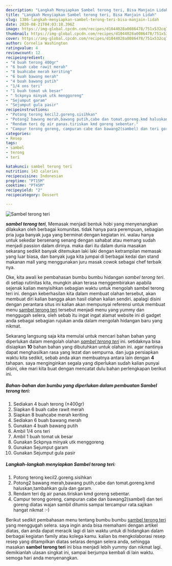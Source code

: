 ```yaml
---
description: "Langkah Menyiapkan Sambel terong teri, Bisa Manjain Lidah"
title: "Langkah Menyiapkan Sambel terong teri, Bisa Manjain Lidah"
slug: 1386-langkah-menyiapkan-sambel-terong-teri-bisa-manjain-lidah
date: 2020-08-21T04:03:18.396Z
image: https://img-global.cpcdn.com/recipes/d1044028a0086478/751x532cq70/sambel-terong-teri-foto-resep-utama.jpg
thumbnail: https://img-global.cpcdn.com/recipes/d1044028a0086478/751x532cq70/sambel-terong-teri-foto-resep-utama.jpg
cover: https://img-global.cpcdn.com/recipes/d1044028a0086478/751x532cq70/sambel-terong-teri-foto-resep-utama.jpg
author: Cornelia Washington
ratingvalue: 4
reviewcount: 12
recipeingredient:
- "4 buah terong 400gr"
- "6 buah cabe rawit merah"
- "8 buahcabe merah keriting"
- "6 buah bawang merah"
- "4 buah bawang putih"
- "1/4 ons teri"
- "1 buah tomat uk besar"
- " Sckpnya minyak utk menggoreng"
- "Sejumput garam"
- "Sejumput gula pasir"
recipeinstructions:
- "Potong terong kecil2.goreng.sisihkan"
- "Potong2 bawang merah,bawang putih,cabe dan tomat.goreng.kmd haluskan,tambahkan gula dan garam."
- "Rendam teri dg air panas.tiriskan kmd goreng sebentar."
- "Campur terong goreng, campuran cabe dan bawang2(sambel) dan teri goreng diatas wajan sambil ditumis sampai tercampur rata.sajikan hangat nikmat :-)"
categories:
- Resep
tags:
- sambel
- terong
- teri

katakunci: sambel terong teri 
nutrition: 143 calories
recipecuisine: Indonesian
preptime: "PT15M"
cooktime: "PT45M"
recipeyield: "2"
recipecategory: Dessert

---
```



![Sambel terong teri](https://img-global.cpcdn.com/recipes/d1044028a0086478/751x532cq70/sambel-terong-teri-foto-resep-utama.jpg)

<b><i>sambel terong teri</i></b>, Memasak menjadi bentuk hobi yang menyenangkan dilakukan oleh berbagai komunitas. tidak hanya para perempuan, sebagian pria juga banyak juga yang berminat dengan kegiatan ini. walau hanya untuk sekedar bersenang senang dengan sahabat atau memang sudah menjadi passion dalam dirinya. maka dari itu dalam dunia masakan sekarang sedikit banyak ditemukan laki laki dengan ketrampilan memasak yang luar biasa, dan banyak juga kita jumpai di berbagai kedai dan stand makanan mall yang menggunakan juru masak cowok sebagai chef terbaik nya.



Oke, kita awali ke pembahasan bumbu bumbu hidangan <i>sambel terong teri</i>. di setiap rutinitas kita, mungkin akan terasa menggembirakan apabila sejenak kalian menyisihkan sebagian waktu untuk mengolah sambel terong teri ini. dengan keberhasilan kita dalam membuat olahan tersebut, akan membuat diri kalian bangga akan hasil olahan kalian sendiri. apalagi disini dengan perantara situs ini kalian akan mempunyai referensi untuk membuat menu <u>sambel terong teri</u> tersebut menjadi menu yang yummy dan menggugah selera, oleh sebab itu ingat ingat alamat website ini di gadget anda sebagai sebagian rujukan anda dalam mengolah hidangan baru yang nikmat.


Sekarang langsung saja kita memulai untuk mencari bahan bahan yang diperlukan dalam mengolah olahan <u><i>sambel terong teri</i></u> ini. setidaknya bisa disiapkan <b>10</b> bahan bahan yang dibutuhkan untuk olahan ini. agar nantinya dapat menghasilkan rasa yang lezat dan sempurna. dan juga persiapkan waktu kita sedikit, sebab anda akan membuatnya antara lain dengan <b>4</b> tahapan. saya menginginkan segala yang diperlukan sudah kalian punyai disini, oke mari kita buat dengan mencatat dulu bahan perlengkapan berikut ini.

<!--inarticleads1-->

##### Bahan-bahan dan bumbu yang diperlukan dalam pembuatan Sambel terong teri:

1. Sediakan 4 buah terong (±400gr)
1. Siapkan 6 buah cabe rawit merah
1. Siapkan 8 buahcabe merah keriting
1. Sediakan 6 buah bawang merah
1. Gunakan 4 buah bawang putih
1. Ambil 1/4 ons teri
1. Ambil 1 buah tomat uk besar
1. Gunakan  Sckpnya minyak utk menggoreng
1. Gunakan Sejumput garam
1. Gunakan Sejumput gula pasir




<!--inarticleads2-->

##### Langkah-langkah menyiapkan Sambel terong teri:

1. Potong terong kecil2.goreng.sisihkan
1. Potong2 bawang merah,bawang putih,cabe dan tomat.goreng.kmd haluskan,tambahkan gula dan garam.
1. Rendam teri dg air panas.tiriskan kmd goreng sebentar.
1. Campur terong goreng, campuran cabe dan bawang2(sambel) dan teri goreng diatas wajan sambil ditumis sampai tercampur rata.sajikan hangat nikmat :-)




Berikut sedikit pembahasan menu tentang bumbu bumbu <u>sambel terong teri</u> yang menggugah selera. saya ingin anda bisa memahami dengan artikel diatas, dan anda dapat meracik lagi di lain waktu untuk di hidangkan dalam berbagai kegiatan family atau kolega kamu. kalian bs mengkolaborasi resep resep yang ditampilkan diatas selaras dengan selera anda, sehingga masakan <b>sambel terong teri</b> ini bisa menjadi lebih yummy dan nikmat lagi. demikianlah ulasan singkat ini, sampai berjumpa kembali di lain waktu. semoga hari anda menyenangkan.
